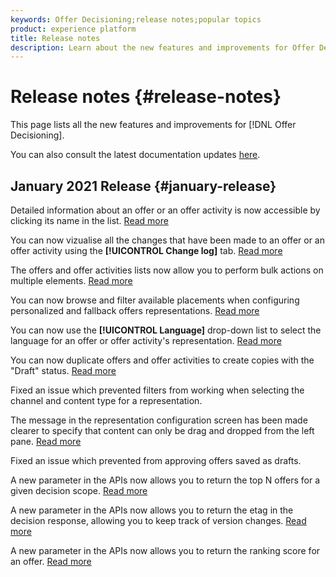 ```yaml
---
keywords: Offer Decisioning;release notes;popular topics
product: experience platform
title: Release notes
description: Learn about the new features and improvements for Offer Decisioning.
---
```


# Release notes {#release-notes}

This page lists all the new features and improvements for [!DNL Offer Decisioning].

You can also consult the latest documentation updates [here](documentation-updates.md).

## January 2021 Release {#january-release}

Detailed information about an offer or an offer activity is now accessible by clicking its name in the list. [Read more](get-started/using/user-interface.md#information-pane-actions)

You can now vizualise all the changes that have been made to an offer or an offer activity using the **[!UICONTROL Change log]** tab. [Read more](get-started/using/user-interface.md#changes-log)

The offers and offer activities lists now allow you to perform bulk actions on multiple elements. [Read more](get-started/using/user-interface.md#information-pane-actions)

You can now browse and filter available placements when configuring personalized and fallback offers representations. [Read more](offer-library/using/creating-personalized-offers.md)

You can now use the **[!UICONTROL Language]** drop-down list to select the language for an offer or offer activity's representation. [Read more](offer-library/using/creating-personalized-offers.md)

You can now duplicate offers and offer activities to create copies with the "Draft" status. [Read more](get-started/using/user-interface.md#information-pane-actions)

Fixed an issue which prevented filters from working when selecting the channel and content type for a representation.

The message in the representation configuration screen has been made clearer to specify that content can only be drag and dropped from the left pane. [Read more](offer-library/using/creating-personalized-offers.md)

Fixed an issue which prevented from approving offers saved as drafts.

A new parameter in the APIs now allows you to return the top N offers for a given decision scope. [Read more](api-reference/getting-started.md)

A new parameter in the APIs now allows you to return the etag in the decision response, allowing you to keep track of version changes. [Read more](api-reference/getting-started.md)

A new parameter in the APIs now allows you to return the ranking score for an offer. [Read more](api-reference/getting-started.md)
